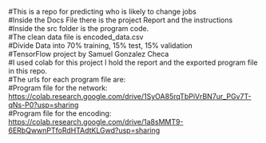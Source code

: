 #This is a repo for predicting who is likely to change jobs
<br>
#Inside the Docs File there is the project Report and the instructions
<br>
#Inside the src folder is the program code.
<br>
#The clean data file is encoded_data.csv
<br>
#Divide Data into 70% training, 15% test, 15% validation
<br>
#TensorFlow project by Samuel Gonzalez Checa
<br>
#I used colab for this project I hold the report and the exported program file in this repo. 
<br>
#The urls for each program file are:
<br>
#Program file for the network: https://colab.research.google.com/drive/1SyOA85rqTbPiVrBN7ur_PGv7T-qNs-P0?usp=sharing
<br>
#Program file for the encoding: https://colab.research.google.com/drive/1a8sMMT9-6ERbQwwnPTfoRdHTAdtKLGwd?usp=sharing
